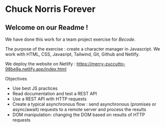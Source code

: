 # Chuck Norris Forever

## Welcome on our Readme !

We have done this work for a team project exercise for *Becode*.

The purpose of the exercise : create a character manager in Javascript.
We work with HTML, CSS, Javasript, Tailwind, Git, Github and Netlify.

We deploy the website on Netlify : https://merry-zuccutto-98be9a.netlify.app/index.html


Objectives
- Use best JS practices
- Read documentation and test a REST API
- Use a REST API with HTTP requests
- Create a typical asynchronous flow : send asynchronous (promises or async/await) requests to a remote server and process the results
- DOM manipulation: changing the DOM based on results of HTTP requests

